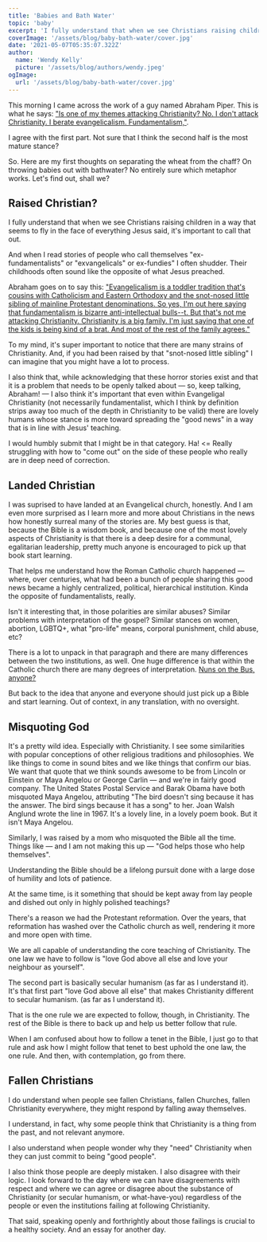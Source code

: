 ```yaml
---
title: 'Babies and Bath Water'
topic: 'baby'
excerpt: 'I fully understand that when we see Christians raising children in a way that seems to fly in the face of everything Jesus said, it is important to call that out.' 
coverImage: '/assets/blog/baby-bath-water/cover.jpg'
date: '2021-05-07T05:35:07.322Z'
author:
  name: 'Wendy Kelly'
  picture: '/assets/blog/authors/wendy.jpeg'
ogImage:
  url: '/assets/blog/baby-bath-water/cover.jpg'
---
```


This morning I came across the work of a guy named Abraham Piper. This is what he says: ["Is one of my themes attacking Christianity? No. I don't attack Christianity. I berate evangelicalism. Fundamentalism,"](https://www.christiantoday.com/article/john.pipers.son.goes.viral.laying.into.evangelicalism.on.tiktok/136664.htm).

I agree with the first part. Not sure that I think the second half is the most mature stance?

So. Here are my first thoughts on separating the wheat from the chaff? On throwing babies out with bathwater? No entirely sure which metaphor works. Let's find out, shall we?

## Raised Christian?

I fully understand that when we see Christians raising children in a way that seems to fly in the face of everything Jesus said, it's important to call that out.

And when I read stories of people who call themselves "ex-fundamentalists" or "exvangelicals" or ex-fundies" I often shudder. Their childhoods often sound like the opposite of what Jesus preached.

Abraham goes on to say this: ["Evangelicalism is a toddler tradition that's cousins with Catholicism and Eastern Orthodoxy and the snot-nosed little sibling of mainline Protestant denominations. So yes, I'm out here saying that fundamentalism is bizarre anti-intellectual bulls--t. But that's not me attacking Christianity. Christianity is a big family. I'm just saying that one of the kids is being kind of a brat. And most of the rest of the family agrees."](https://www.christiantoday.com/article/john.pipers.son.goes.viral.laying.into.evangelicalism.on.tiktok/136664.htm ) 

To my mind, it's super important to notice that there are many strains of Christianity. And, if you had been raised by that "snot-nosed little sibling" I can imagine that you might have a lot to process.

I also think that, while acknowledging that these horror stories exist and that it is a problem that needs to be openly talked about — so, keep talking, Abraham! — I also think it's important that even within Evangeligal Christianity (not necessarily fundamentalist, which I think by definition strips away too much of the depth in Christianity to be valid) there are lovely humans whose stance is more toward spreading the "good news" in a way that is in line with Jesus' teaching.

I would humbly submit that I might be in that category. Ha! <= Really struggling with how to "come out" on the side of these people who really are in deep need of correction. 

## Landed Christian

I was suprised to have landed at an Evangelical church, honestly. And I am even more surprised as I learn more and more about Christians in the news how honestly surreal many of the stories are. My best guess is that, because the Bible is a wisdom book, and because one of the most lovely aspects of Christianity is that there is a deep desire for a communal, egalitarian leadership, pretty much anyone is encouraged to pick up that book start learning.

That helps me understand how the Roman Catholic church happened — where, over centuries, what had been a bunch of people sharing this good news became a highly centralized, political, hierarchical institution. Kinda the opposite of fundamentalists, really.

Isn't it interesting that, in those polarities are similar abuses? Similar problems with interpretation of the gospel? Similar stances on women, abortion, LGBTQ+, what "pro-life" means, corporal punishment, child abuse, etc?

There is a lot to unpack in that paragraph and there are many differences between the two institutions, as well. One huge difference is that within the Catholic church there are many degrees of interpretation. [Nuns on the Bus, anyone?](https://en.wikipedia.org/wiki/Nuns_on_the_Bus) 

But back to the idea that anyone and everyone should just pick up a Bible and start learning. Out of context, in any translation, with no oversight.

## Misquoting God

It's a pretty wild idea. Especially with Christianity. I see some similarities with popular conceptions of other religious traditions and philosophies. We like things to come in sound bites and we like things that confirm our bias. We want that quote that we think sounds awesome to be from Lincoln or Einstein or Maya Angelou or George Carlin — and we're in fairly good company. The United States Postal Service and Barak Obama have both misquoted Maya Angelou, attributing "The bird doesn't sing because it has the answer. The bird sings because it has a song" to her. Joan Walsh Anglund wrote the line in 1967. It's a lovely line, in a lovely poem book. But it isn't Maya Angelou.

Similarly, I was raised by a mom who misquoted the Bible all the time. Things like — and I am not making this up —  "God helps those who help themselves".

Understanding the Bible should be a lifelong pursuit done with a large dose of humility and lots of patience. 

At the same time, is it something that should be kept away from lay people and dished out only in highly polished teachings? 

There's a reason we had the Protestant reformation. Over the years, that reformation has washed over the Catholic church as well, rendering it more and more open with time.

We are all capable of understanding the core teaching of Christianity. The one law we have to follow is "love God above all else and love your neighbour as yourself". 

The second part is basically secular humanism (as far as I understand it). It's that first part "love God above all else" that makes Christianity different to secular humanism. (as far as I understand it). 

That is the one rule we are expected to follow, though, in Christianity. The rest of the Bible is there to back up and help us better follow that rule. 

When I am confused about how to follow a tenet in the Bible, I just go to that rule and ask how I might follow that tenet to best uphold the one law, the one rule. And then, with contemplation, go from there. 

## Fallen Christians 

I do understand when people see fallen Christians, fallen Churches, fallen Christianity everywhere, they might respond by falling away themselves.

I understand, in fact, why some people think that Christianity is a thing from the past, and not relevant anymore. 

I also understand when people wonder why they "need" Christianity when they can just commit  to being "good people".

I also think those people are deeply mistaken. I also disagree with their logic. I look forward to the day where we can have disagreements with respect and where we can agree or disagree about the substance of Christianity (or secular humanism, or what-have-you) regardless of the people or even the institutions failing at following Christianity. 

That said, speaking openly and forthrightly about those failings is crucial to a healthy society. And an essay for another day.








